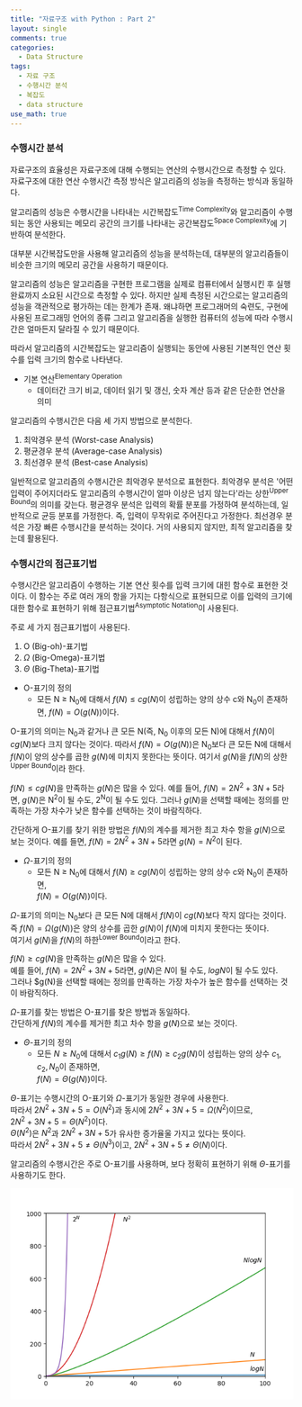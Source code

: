 ```yaml
---
title: "자료구조 with Python : Part 2"
layout: single
comments: true
categories:
  - Data Structure
tags:
  - 자료 구조
  - 수행시간 분석
  - 복잡도
  - data structure
use_math: true
---
```


### 수행시간 분석

자료구조의 효율성은 자료구조에 대해 수행되는 연산의 수행시간으로 측정할 수 있다.
자료구조에 대한 연산 수행시간 측정 방식은 알고리즘의 성능을 측정하는 방식과 동일하다.

알고리즘의 성능은 수행시간을 나타내는 시간복잡도<sup>Time Complexity</sup>와
알고리즘이 수행되는 동안 사용되는 메모리 공간의 크기를 나타내는 공간복잡도<sup>Space Complexity</sup>에 기반하여 분석한다.

대부분 시간복잡도만을 사용해 알고리즘의 성능을 분석하는데, 대부분의 알고리즘들이 비슷한 크기의 메모리 공간을 사용하기 때문이다.

알고리즘의 성능은 알고리즘을 구현한 프로그램을 실제로 컴퓨터에서 실행시킨 후 실행 완료까지 소요된 시간으로 측정할 수 있다.
하지만 실제 측정된 시간으로는 알고리즘의 성능을 객관적으로 평가하는 데는 한계가 존재.
왜냐하면 프로그래머의 숙련도, 구현에 사용된 프로그래밍 언어의 종류 그리고 알고리즘을 실행한 컴퓨터의 성능에 따라
수행시간은 얼마든지 달라질 수 있기 때문이다.

따라서 알고리즘의 시간복잡도는 알고리즘이 실행되는 동안에 사용된 기본적인 연산 횟수를 입력 크기의 함수로 나타낸다.

* 기본 연산<sup>Elementary Operation</sup>
  - 데이터간 크기 비교, 데이터 읽기 및 갱신, 숫자 계산 등과 같은 단순한 연산을 의미

알고리즘의 수행시간은 다음 세 가지 방법으로 분석한다.

1. 최악경우 분석 (Worst-case Analysis)
2. 평균경우 분석 (Average-case Analysis)
3. 최선경우 분석 (Best-case Analysis)

일반적으로 알고리즘의 수행시간은 최악경우 분석으로 표현한다.
최악경우 분석은 '어떤 입력이 주어지더라도 알고리즘의 수행시간이 얼마 이상은 넘지 않는다'라는
상한<sup>Upper Bound</sup>의 의미를 갖는다.
평균경우 분석은 입력의 확률 분포를 가정하여 분석하는데, 일반적으로 균등 분포를 가정한다.
즉, 입력이 무작위로 주어진다고 가정한다.
최선경우 분석은 가장 빠른 수행시간을 분석하는 것이다. 거의 사용되지 않지만, 최적 알고리즘을 찾는데 활용된다.


### 수행시간의 점근표기법

수행시간은 알고리즘이 수행하는 기본 연산 횟수를 입력 크기에 대힌 함수로 표현한 것이다.
이 함수는 주로 여러 개의 항을 가지는 다항식으로 표현되므로
이를 입력의 크기에 대한 함수로 표현하기 위해 점근표기법<sup>Asymptotic Notation</sup>이 사용된다.

주로 세 가지 점근표기법이 사용된다.

1. O (Big-oh)-표기법
2. $\Omega$ (Big-Omega)-표기법
3. $\Theta$ (Big-Theta)-표기법

* O-표기의 정의
  * 모든 N $\ge$ N<sub>0</sub>에 대해서 $f(N) \le cg(N)$이 성립하는
    양의 상수 c와 N<sub>0</sub>이 존재하면, $f(N) = O(g(N))$이다.

O-표기의 의미는 N<sub>0</sub>과 같거나 큰 모든 N(즉, N<sub>0</sub> 이후의 모든 N)에 대해서
$f(N)$이 $cg(N)$보다 크지 않다는 것이다.
따라서 $f(N) = O(g(N))$은 N<sub>0</sub>보다 큰 모든 N에 대해서 $f(N)$이 양의 상수를 곱한 $g(N)$에 미치지 못한다는 뜻이다.
여기서 $g(N)$을 $f(N)$의 상한<sup>Upper Bound</sup>이라 한다.

$f(N) \le cg(N)$을 만족하는 $g(N)$은 많을 수 있다.
예를 들어, $f(N) = 2N^2 + 3N + 5$라면, $g(N)$은 N<sup>2</sup>이 될 수도, 2<sup>N</sup>이 될 수도 있다.
그러나 $g(N)$을 선택할 때에는 정의를 만족하는 가장 차수가 낮은 함수를 선택하는 것이 바람직하다.

간단하게 O-표기를 찾기 위한 방법은 $f(N)$의 계수를 제거한 최고 차수 항을 $g(N)$으로 보는 것이다.
예를 들면, $f(N) = 2N^2 + 3N + 5$라면 $g(N) = N^2$이 된다.


* $\Omega$-표기의 정의
  * 모든 N $\ge$ N<sub>0</sub>에 대해서 $f(N) \ge cg(N)$이 성립하는 양의 상수 c와 N<sub>0</sub>이 존재하면,  
  $f(N) = O(g(N))$이다.

$\Omega$-표기의 의미는 N<sub>0</sub>보다 큰 모든 N에 대해서 $f(N)$이 $cg(N)$보다 작지 않다는 것이다.  
즉 $f(N) = \Omega(g(N))$은 양의 상수를 곱한 $g(N)$이 $f(N)$에 미치지 못한다는 뜻이다.  
여기서 $g(N)$을 $f(N)$의 하한<sup>Lower Bound</sup>이라고 한다.

$f(N) \ge cg(N)$을 만족하는 $g(N)$은 많을 수 있다.  
예를 들어, $f(N) = 2N^2 + 3N + 5$라면, $g(N)$은 $N$이 될 수도, $logN$이 될 수도 있다.  
그러나 $g(N)을 선택할 때에는 정의를 만족하는 가장 차수가 높은 함수를 선택하는 것이 바람직하다.  

$\Omega$-표기를 찾는 방법은 O-표기를 찾은 방법과 동일하다.  
간단하게 $f(N)$의 계수를 제거한 최고 차수 항을 $g(N)$으로 보는 것이다.


* $\Theta$-표기의 정의
  * 모든 $N \ge N_{0}$에 대해서 $c_{1}g(N) \ge f(N) \ge c_{2}g(N)$이 성립하는 양의 상수 $c_{1}, c_{2}, N_{0}$이 존재하면,  
    $f(N) = \Theta(g(N))$이다.

$\Theta$-표기는 수행시간의 O-표기와 $\Omega$-표기가 동일한 경우에 사용한다.  
따라서 $2N^2 + 3N + 5 = O(N^2)$과 동시에 $2N^2 + 3N + 5 = \Omega(N^2)$이므로,  
$2N^2 + 3N + 5 = \Theta(N^2)$이다.  
$\Theta(N^2)$은 $N^2$과 $2N^2 + 3N + 5$가 유사한 증가율울 가지고 있다는 뜻이다.  
따라서 $2N^2 + 3N + 5 \not= \Theta(N^3)$이고, $2N^2 + 3N + 5 \not= \Theta(N)$이다.  


알고리즘의 수행시간은 주로 O-표기를 사용하며, 보다 정확히 표현하기 위해 $\Theta$-표기를 사용하기도 한다.

![함수의 증가율 비교](https://raw.githubusercontent.com/anywhere133/anywhere133.github.io/master/_posts/picture/Figure_1.png)
